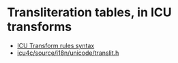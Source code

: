 Transliteration tables, in ICU transforms
==


- [ICU Transform rules syntax](https://www.unicode.org/reports/tr35/tr35-general.html#Transform_Rules_Syntax)
- [icu4c/source/i18n/unicode/translit.h](https://unicode-org.github.io/icu-docs/apidoc/dev/icu4c/classicu_1_1Transliterator.html#details)


